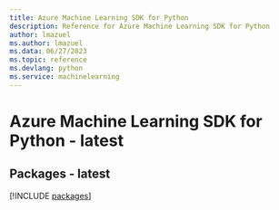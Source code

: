 ```yaml
---
title: Azure Machine Learning SDK for Python
description: Reference for Azure Machine Learning SDK for Python
author: lmazuel
ms.author: lmazuel
ms.data: 06/27/2023
ms.topic: reference
ms.devlang: python
ms.service: machinelearning
---
```

# Azure Machine Learning SDK for Python - latest
## Packages - latest
[!INCLUDE [packages](machine-learning-index.md)]